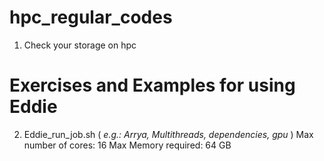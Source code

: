 # hpc_regular_codes
1. Check your storage on hpc

# Exercises and Examples for using Eddie
2. Eddie_run_job.sh ( *e.g.: Arrya, Multithreads, dependencies, gpu* )
Max number of cores: 16
Max Memory required: 64 GB

